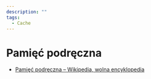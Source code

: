 ```yaml
---
description: ""
tags:
  - Cache
---
```


# Pamięć podręczna

- [Pamięć podręczna – Wikipedia, wolna encyklopedia](https://pl.wikipedia.org/wiki/Pami%C4%99%C4%87_podr%C4%99czna)
